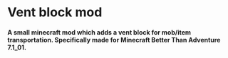 # Vent block mod

#### A small minecraft mod which adds a vent block for mob/item transportation. Specifically made for Minecraft Better Than Adventure 7.1_01.
